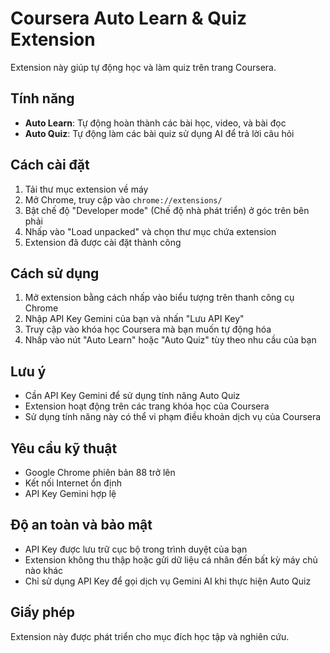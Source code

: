 # Coursera Auto Learn & Quiz Extension

Extension này giúp tự động học và làm quiz trên trang Coursera.

## Tính năng

- **Auto Learn**: Tự động hoàn thành các bài học, video, và bài đọc
- **Auto Quiz**: Tự động làm các bài quiz sử dụng AI để trả lời câu hỏi

## Cách cài đặt

1. Tải thư mục extension về máy
2. Mở Chrome, truy cập vào `chrome://extensions/`
3. Bật chế độ "Developer mode" (Chế độ nhà phát triển) ở góc trên bên phải
4. Nhấp vào "Load unpacked" và chọn thư mục chứa extension
5. Extension đã được cài đặt thành công

## Cách sử dụng

1. Mở extension bằng cách nhấp vào biểu tượng trên thanh công cụ Chrome
2. Nhập API Key Gemini của bạn và nhấn "Lưu API Key"
3. Truy cập vào khóa học Coursera mà bạn muốn tự động hóa
4. Nhấp vào nút "Auto Learn" hoặc "Auto Quiz" tùy theo nhu cầu của bạn

## Lưu ý

- Cần API Key Gemini để sử dụng tính năng Auto Quiz
- Extension hoạt động trên các trang khóa học của Coursera
- Sử dụng tính năng này có thể vi phạm điều khoản dịch vụ của Coursera

## Yêu cầu kỹ thuật

- Google Chrome phiên bản 88 trở lên
- Kết nối Internet ổn định
- API Key Gemini hợp lệ

## Độ an toàn và bảo mật

- API Key được lưu trữ cục bộ trong trình duyệt của bạn
- Extension không thu thập hoặc gửi dữ liệu cá nhân đến bất kỳ máy chủ nào khác
- Chỉ sử dụng API Key để gọi dịch vụ Gemini AI khi thực hiện Auto Quiz

## Giấy phép

Extension này được phát triển cho mục đích học tập và nghiên cứu.
